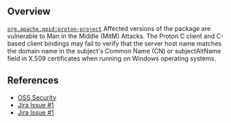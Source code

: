 ## Overview
[`org.apache.qpid:proton-project`](http://search.maven.org/#search%7Cga%7C1%7Ca%3A%22proton-project%22)
Affected versions of the package are vulnerable to Man in the Middle (MitM) Attacks. The Proton C client and C-based client bindings may fail to verify that the server host name matches the domain name in the subject's Common Name (CN) or subjectAltName field in X.509 certificates when running on Windows operating systems.

## References
- [OSS Security](http://seclists.org/oss-sec/2016/q3/73)
- [Jira Issue #1](https://issues.apache.org/jira/browse/PROTON-1228)
- [Jira Issue #1](https://issues.apache.org/jira/browse/PROTON-1233)
